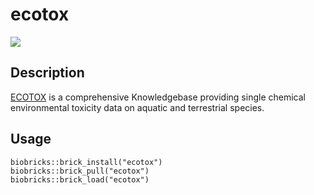 # ecotox
<a href="https://github.com/biobricks-ai/ecotox/actions"><img src="https://github.com/biobricks-ai/ecotox/actions/workflows/bricktools-check.yaml/badge.svg?branch=master"/></a>

## Description
[ECOTOX](https://cfpub.epa.gov/ecotox/) is a comprehensive Knowledgebase providing single chemical environmental toxicity data on aquatic and terrestrial species.

## Usage
```{R}
biobricks::brick_install("ecotox")
biobricks::brick_pull("ecotox")
biobricks::brick_load("ecotox")
```
